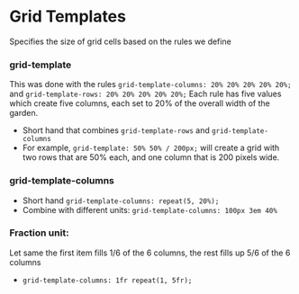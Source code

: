 # Grid Templates
Specifies the size of grid cells based on the rules we define


### grid-template
This was done with the rules `grid-template-columns: 20% 20% 20% 20% 20%;` and 
`grid-template-rows: 20% 20% 20% 20% 20%;` Each rule has five values which create five columns, each set to 20% of the overall width of the garden.
- Short hand that combines `grid-template-rows` and `grid-template-columns`
- For example, `grid-template: 50% 50% / 200px;` will create a grid with two rows that are 50% each, and one column that is 200 pixels wide.


### grid-template-columns
- Short hand `grid-template-columns: repeat(5, 20%);`
- Combine with different units: `grid-template-columns: 100px 3em 40%`


### Fraction unit: 
Let same the first item fills 1/6 of the 6 columns, the rest fills up 5/6 of the 6 columns
- `grid-template-columns: 1fr repeat(1, 5fr);`


